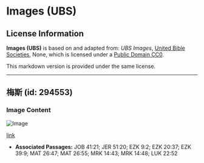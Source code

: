 # Images (UBS)

## License Information

**Images (UBS)** is based on and adapted from: _UBS Images_, [United Bible Societies](https://unitedbiblesocieties.org/), None, which is licensed under a [Public Domain CC0](https://creativecommons.org/public-domain/cc0/).

This markdown version is provided under the same license.



--------------------------------

## 梅斯 (id: 294553)

### Image Content

![Image](https://cdn.aquifer.bible/aquifer-content/resources/Media/WEB-0384_mace.jpg)

[link](https://cdn.aquifer.bible/aquifer-content/resources/Media/WEB-0384_mace.jpg)

* **Associated Passages:** JOB 41:21; JER 51:20; EZK 9:2; EZK 20:37; EZK 39:9; MAT 26:47; MAT 26:55; MRK 14:43; MRK 14:48; LUK 22:52

